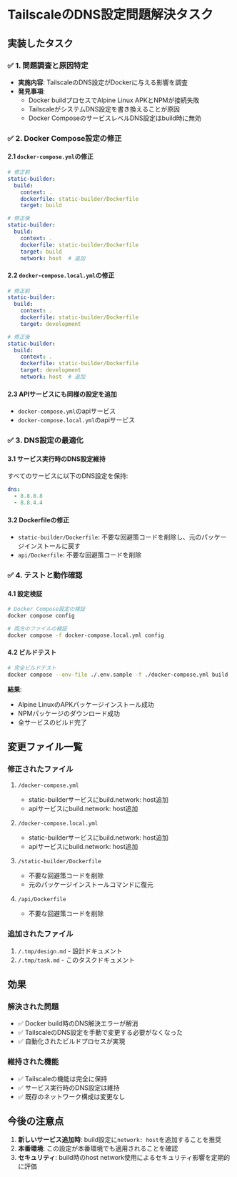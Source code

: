 # TailscaleのDNS設定問題解決タスク

## 実装したタスク

### ✅ 1. 問題調査と原因特定
- **実施内容**: TailscaleのDNS設定がDockerに与える影響を調査
- **発見事項**:
  - Docker buildプロセスでAlpine Linux APKとNPMが接続失敗
  - TailscaleがシステムDNS設定を書き換えることが原因
  - Docker ComposeのサービスレベルDNS設定はbuild時に無効

### ✅ 2. Docker Compose設定の修正

#### 2.1 `docker-compose.yml`の修正
```yaml
# 修正前
static-builder:
  build:
    context: .
    dockerfile: static-builder/Dockerfile
    target: build

# 修正後
static-builder:
  build:
    context: .
    dockerfile: static-builder/Dockerfile
    target: build
    network: host  # 追加
```

#### 2.2 `docker-compose.local.yml`の修正
```yaml
# 修正前
static-builder:
  build:
    context: .
    dockerfile: static-builder/Dockerfile
    target: development

# 修正後
static-builder:
  build:
    context: .
    dockerfile: static-builder/Dockerfile
    target: development
    network: host  # 追加
```

#### 2.3 APIサービスにも同様の設定を追加
- `docker-compose.yml`のapiサービス
- `docker-compose.local.yml`のapiサービス

### ✅ 3. DNS設定の最適化

#### 3.1 サービス実行時のDNS設定維持
すべてのサービスに以下のDNS設定を保持:
```yaml
dns:
  - 8.8.8.8
  - 8.8.4.4
```

#### 3.2 Dockerfileの修正
- `static-builder/Dockerfile`: 不要な回避策コードを削除し、元のパッケージインストールに戻す
- `api/Dockerfile`: 不要な回避策コードを削除

### ✅ 4. テストと動作確認

#### 4.1 設定検証
```bash
# Docker Compose設定の検証
docker compose config

# 両方のファイルの検証
docker compose -f docker-compose.local.yml config
```

#### 4.2 ビルドテスト
```bash
# 完全ビルドテスト
docker compose --env-file ./.env.sample -f ./docker-compose.yml build
```

**結果**: 
- Alpine LinuxのAPKパッケージインストール成功
- NPMパッケージのダウンロード成功
- 全サービスのビルド完了

## 変更ファイル一覧

### 修正されたファイル
1. `/docker-compose.yml`
   - static-builderサービスにbuild.network: host追加
   - apiサービスにbuild.network: host追加

2. `/docker-compose.local.yml`
   - static-builderサービスにbuild.network: host追加
   - apiサービスにbuild.network: host追加

3. `/static-builder/Dockerfile`
   - 不要な回避策コードを削除
   - 元のパッケージインストールコマンドに復元

4. `/api/Dockerfile`
   - 不要な回避策コードを削除

### 追加されたファイル
1. `/.tmp/design.md` - 設計ドキュメント
2. `/.tmp/task.md` - このタスクドキュメント

## 効果

### 解決された問題
- ✅ Docker build時のDNS解決エラーが解消
- ✅ TailscaleのDNS設定を手動で変更する必要がなくなった
- ✅ 自動化されたビルドプロセスが実現

### 維持された機能
- ✅ Tailscaleの機能は完全に保持
- ✅ サービス実行時のDNS設定は維持
- ✅ 既存のネットワーク構成は変更なし

## 今後の注意点

1. **新しいサービス追加時**: build設定に`network: host`を追加することを推奨
2. **本番環境**: この設定が本番環境でも適用されることを確認
3. **セキュリティ**: build時のhost network使用によるセキュリティ影響を定期的に評価